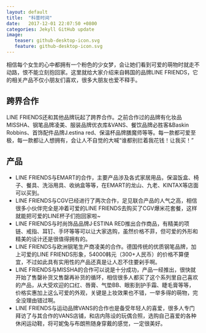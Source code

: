 ```yaml
---
layout: default
title:  "科普时间"
date:   2017-12-01 22:07:50 +0800
categories: Jekyll GitHub update
image:
   teaser: github-desktop-icon.svg
   feature: github-desktop-icon.svg
---
```

 相信每个女生的心中都拥有一个粉色的少女梦，会让她们看到可爱的萌物时就走不动路，恨不能立刻抱回家。这里就给大家介绍来自韩国的品牌LINE FRIENDS，它的相关产品不仅小朋友们喜欢，很多大朋友也爱不释手。
  
 ## 跨界合作
 
 LINE FRIENDS还和其他品牌玩起了跨界合作。之前合作过的品牌有化妆品MISSHA、钢笔品牌凌美、服装品牌优衣库&VANS、餐饮品牌必胜客&Baskin Robbins、首饰配件品牌J.estina red、保温杯品牌膳魔师等等。每一款都可爱至极，每一款都让人想拥有，会让人不自觉的大喊“谁都别拦着我花钱！让我买！”
 
 ## 产品
 - LINE FRIENDS与EMART的合作，主要产品涉及各式家居用品，保温饭盒、椅子、餐具、洗浴用具、收纳盒等等，在EMART的龙山、九老、KINTAX等店面可以买到。
 - LINE FRIENDS与CGV已经进行了两次合作，足见联合产品的人气之高，相信很多小伙伴完全是冲着可爱的LINE FRIENDS去购买了CGV爆米花套餐，这样就能把可爱的LINE杯子们抱回家啦~
 - LINE FRIENDS与时尚饰品品牌J·ESTINA RED推出合作商品，有精美的项链、戒指、耳钉、手环等等可以让大家选购，虽然价格不菲，但可爱的外形和精美的设计还是很值得拥有的。
 - LINE FRIENDS与欧洲钢笔生产商凌美的合作。德国传统的优质钢笔品牌，加上可爱的LINE FRIENDS形象，54000韩元（300+人民币）的价格不算便宜，不过如此具有实用性的产品还真是让人忍不住要剁手啊。
- LINE FRIENDS与MISSHA的合作可以说是十分成功，产品一经推出，很快就开始了售罄补货又售罄再补货的循环，相信很多人都买了这个系列里自己喜欢的产品，从大受欢迎的口红、唇膏、气垫BB、眼影到护手霜、睫毛膏等等，价格实惠加上这么可爱的外观，关键是上妆效果也不错，一举多得的萌物，完全没理由错过啊。
- LINE FRIENDS与运动品牌VANS的合作也是备受年轻人的喜爱，很多人专门拜访了与其合作的VANS店铺，和店内陈设的玩偶合照，选购自己喜爱的各种休闲运动鞋，将可妮兔与布朗熊随身穿戴的感觉，一定很美好。
